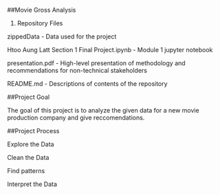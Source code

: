 ##Movie Gross Analysis

1. Repository Files

zippedData - Data used for the project

Htoo Aung Latt Section 1 Final Project.ipynb - Module 1 jupyter notebook

presentation.pdf - High-level presentation of methodology and recommendations for non-technical stakeholders

README.md - Descriptions of contents of the repository


##Project Goal

The goal of this project is to analyze the given data for a new movie production company and give reccomendations.

##Project Process

Explore the Data

Clean the Data

Find patterns

Interpret the Data


